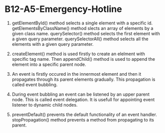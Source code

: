 # B12-A5-Emergency-Hotline


1. getElementById() method selects a single element with a specific id. getElementsByClassName() method slects an array of elements by a given class name. querySelector() method selects the first element with a given query parameter. querySelectorAll() method selects all the elements with a given query parameter. 

2. createElement() method is used firstly to create an elelment with specific tag name. Then appendChild() method is used to append the element into a specific parent node. 

3. An event is firstly occured in the innermost element and then it propagates through its parent elements gradually. This propagation is called event bubbling. 

4. During event bubbling an event can be listened by an upper parent node. This is called event delegation. It is usefull for appointing event listener to dynamic child nodes. 

5. preventDefault()  prevents the default functionality of an event handler. stopPropagation() method prevents a method from propagating to its parent. 
